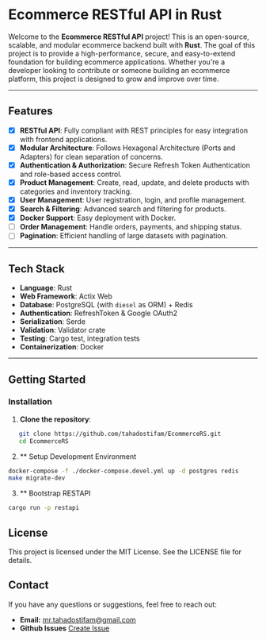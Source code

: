 # Ecommerce RESTful API in Rust

Welcome to the **Ecommerce RESTful API** project! This is an open-source, scalable, and modular ecommerce backend built with **Rust**. The goal of this project is to provide a high-performance, secure, and easy-to-extend foundation for building ecommerce applications. Whether you're a developer looking to contribute or someone building an ecommerce platform, this project is designed to grow and improve over time.

---

## Features

- [x] **RESTful API**: Fully compliant with REST principles for easy integration with frontend applications.
- [x] **Modular Architecture**: Follows Hexagonal Architecture (Ports and Adapters) for clean separation of concerns.
- [x] **Authentication & Authorization**: Secure Refresh Token Authentication and role-based access control.
- [x] **Product Management**: Create, read, update, and delete products with categories and inventory tracking.
- [x] **User Management**: User registration, login, and profile management.
- [x] **Search & Filtering**: Advanced search and filtering for products.
- [x] **Docker Support**: Easy deployment with Docker.
- [ ] **Order Management**: Handle orders, payments, and shipping status.
- [ ] **Pagination**: Efficient handling of large datasets with pagination.

---

## Tech Stack

- **Language**: Rust
- **Web Framework**: Actix Web
- **Database**: PostgreSQL (with `diesel` as ORM) + Redis
- **Authentication**: RefreshToken & Google OAuth2
- **Serialization**: Serde
- **Validation**: Validator crate
- **Testing**: Cargo test, integration tests
- **Containerization**: Docker

---

## Getting Started

### Installation

1. **Clone the repository**:

```bash
   git clone https://github.com/tahadostifam/EcommerceRS.git
   cd EcommerceRS
```

2. ** Setup Development Environment

```bash
docker-compose -f ./docker-compose.devel.yml up -d postgres redis
make migrate-dev
```

3. ** Bootstrap RESTAPI

```bash
cargo run -p restapi
```

## License

This project is licensed under the MIT License. See the LICENSE file for details.

## Contact

If you have any questions or suggestions, feel free to reach out:

- **Email:** <mr.tahadostifam@gmail.com>
- **Github Issues** [Create Issue](https://github.com/tahadostifam/EcommerceRS/issues)
